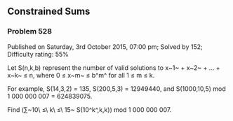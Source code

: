 Constrained Sums
----------------

### Problem 528

Published on Saturday, 3rd October 2015, 07:00 pm; Solved by 152;
Difficulty rating: 55%

Let S(n,k,b) represent the number of valid solutions to x~1~ + x~2~ +
... + x~k~ ≤ n, where 0 ≤ x~m~ ≤ b^m^ for all 1 ≤ m ≤ k.

For example, S(14,3,2) = 135, S(200,5,3) = 12949440, and S(1000,10,5)
mod 1 000 000 007 = 624839075.

Find (∑~10\\ ≤\\ k\\ ≤\\ 15~ S(10^k^,k,k)) mod 1 000 000 007.

